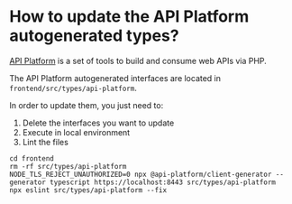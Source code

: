 # How to update the API Platform autogenerated types?

[API Platform][api-platform] is a set of tools to build and consume web APIs via PHP.

The API Platform autogenerated interfaces are located in `frontend/src/types/api-platform`.

In order to update them, you just need to:

1. Delete the interfaces you want to update
2. Execute in local environment
3. Lint the files

```
cd frontend
rm -rf src/types/api-platform
NODE_TLS_REJECT_UNAUTHORIZED=0 npx @api-platform/client-generator --generator typescript https://localhost:8443 src/types/api-platform
npx eslint src/types/api-platform --fix
``` 

[api-platform]: https://api-platform.com/
